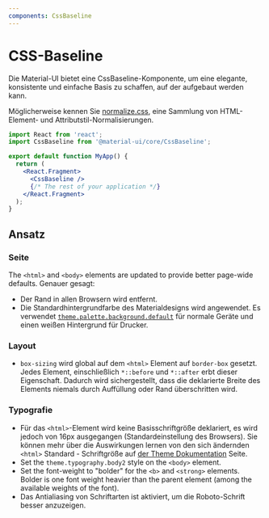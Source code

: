 ```yaml
---
components: CssBaseline
---
```


# CSS-Baseline

<p class="description">Die Material-UI bietet eine CssBaseline-Komponente, um eine elegante, konsistente und einfache Basis zu schaffen, auf der aufgebaut werden kann.</p>

Möglicherweise kennen Sie [normalize.css](https://github.com/necolas/normalize.css), eine Sammlung von HTML-Element- und Attributstil-Normalisierungen.

```jsx
import React from 'react';
import CssBaseline from '@material-ui/core/CssBaseline';

export default function MyApp() {
  return (
    <React.Fragment>
      <CssBaseline />
      {/* The rest of your application */}
    </React.Fragment>
  );
}
```

## Ansatz

### Seite

The `<html>` and `<body>` elements are updated to provide better page-wide defaults. Genauer gesagt:

- Der Rand in allen Browsern wird entfernt.
- Die Standardhintergrundfarbe des Materialdesigns wird angewendet. Es verwendet [`theme.palette.background.default`](/customization/default-theme/?expand-path=$.palette.background) für normale Geräte und einen weißen Hintergrund für Drucker.

### Layout

- `box-sizing` wird global auf dem `<html>` Element auf `border-box` gesetzt. Jedes Element, einschließlich `*::before` und `*::after` erbt dieser Eigenschaft. Dadurch wird sichergestellt, dass die deklarierte Breite des Elements niemals durch Auffüllung oder Rand überschritten wird.

### Typografie

- Für das `<html>`-Element wird keine Basisschriftgröße deklariert, es wird jedoch von 16px ausgegangen (Standardeinstellung des Browsers). Sie können mehr über die Auswirkungen lernen von den sich ändernden `<html>` Standard - Schriftgröße auf [der Theme Dokumentation](/customization/typography/#typography-html-font-size) Seite.
- Set the `theme.typography.body2` style on the `<body>` element.
- Set the font-weight to "bolder" for the `<b>` and `<strong>` elements. Bolder is one font weight heavier than the parent element (among the available weights of the font).
- Das Antialiasing von Schriftarten ist aktiviert, um die Roboto-Schrift besser anzuzeigen.